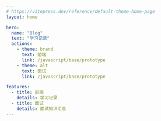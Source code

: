 ```yaml
---
# https://vitepress.dev/reference/default-theme-home-page
layout: home

hero:
  name: "Blog"
  text: "学习记录"
  actions:
    - theme: brand
      text: 前端
      link: /javascript/base/prototype
    - theme: alt
      text: 面试
      link: /javascript/base/prototype

features:
  - title: 前端
    details: 学习记录
  - title: 面试
    details: 面试知识汇总
---
```

